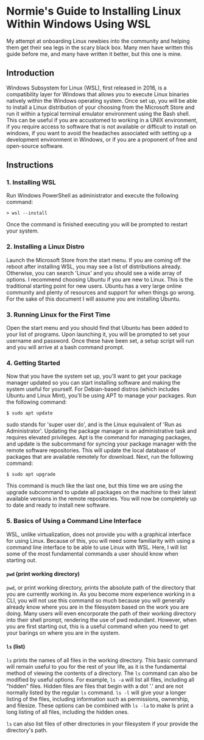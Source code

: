 # Normie's Guide to Installing Linux Within Windows Using WSL

My attempt at onboarding Linux newbies into the community and helping them get
their sea legs in the scary black box. Many men have written this guide before
me, and many have written it better, but this one is mine. 

## Introduction

Windows Subsystem for Linux (WSL), first released in 2016, is a compatibility
layer for Windows that allows you to execute Linux binaries natively within the
Windows operating system. Once set up, you will be able to install a Linux
distribution of your choosing from the Microsoft Store and run it within a
typical terminal emulator environment using the Bash shell. This can be useful
if you are accustomed to working in a UNIX environment, if you require access to
software that is not available or difficult to install on windows, if you want
to avoid the headaches associated with setting up a development environment in
Windows, or if you are a proponent of free and open-source software.

## Instructions

### 1. Installing WSL

Run Windows PowerShell as administrator and execute the
following command:

	> wsl --install

Once the command is finished executing you will be prompted to restart your
system. 

### 2. Installing a Linux Distro

Launch the Microsoft Store from the start menu.
If you are coming off the reboot after installing WSL, you may see a list of
distributions already. Otherwise, you can search 'Linux' and you should see
a wide array of options. I recommend choosing Ubuntu if you are new to Linux.
This is the traditional starting point for new users. Ubuntu has a very large
online community and plenty of resources and support for when things go wrong.
For the sake of this document I will assume you are installing Ubuntu.

### 3. Running Linux for the First Time

Open the start menu and you should find that Ubuntu has been added to your list
of programs. Upon launching it, you will be prompted to set your username and
password. Once these have been set, a setup script will run and you will arrive
at a bash command prompt.

### 4. Getting Started

Now that you have the system set up, you'll want to get
your package manager updated so you can start installing software and making the
system useful for yourself. For Debian-based distros (which includes Ubuntu and
Linux Mint), you'll be using APT to manage your packages. Run the following
command:

	$ sudo apt update

sudo stands for 'super user do', and is the Linux equivalent of 'Run as
Administrator'. Updating the package manager is an administrative task and
requires elevated privileges. Apt is the command for managing packages, and
update is the subcommand for syncing your package manager with the remote
software repositories. This will update the local database of packages that are
available remotely for download. Next, run the following command:

	$ sudo apt upgrade

This command is much like the last one, but this time we are using the upgrade
subcommand to update all packages on the machine to their latest available
versions in the remote repositories. You will now be completely up to date and
ready to install new software.

### 5. Basics of Using a Command Line Interface

WSL, unlike virtualization, does not provide you with a graphical interface for
using Linux. Because of this, you will need some familiarity with using a
command line interface to be able to use Linux with WSL. Here, I will list some
of the most fundamental commands a user should know when starting out.

#### `pwd` (print working directory)
    
`pwd`, or print working directory, prints the absolute path of the directory that
you are currently working in. As you become more experience working in a CLI,
you will not use this command so much because you will generally already know
where you are in the filesystem based on the work you are doing. Many users will
even encorporate the path of their working directory into their shell prompt,
rendering the use of pwd redundant. However, when you are first starting out,
this is a useful command when you need to get your barings on where you are in
the system. 

#### `ls` (list)
    
`ls` prints the names of all files in the working directory. This basic command
will remain useful to you for the rest of your life, as it is the fundamental
method of viewing the contents of a directory. The `ls` command can also be
modified by useful options. For example, `ls -a` will list all files, including
all "hidden" files. Hidden files are files that begin with a dot '.' and are not
normally listed by the regular `ls` command. `ls -l` will give your a longer
listing of the files, including information such as permissions, ownership, and
filesize. These options can be combined with `ls -la` to make ls print a long
listing of all files, including the hidden ones.

`ls` can also list files of other directories in your filesystem if your provide
the directory's path.
